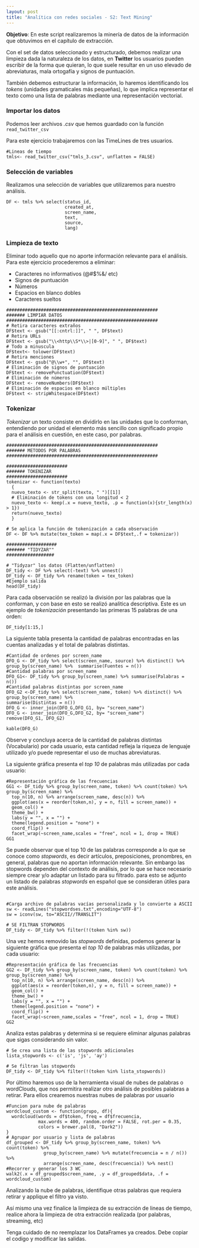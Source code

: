 ```yaml
---
layout: post
title: "Analítica con redes sociales - S2: Text Mining"
---
```


**Objetivo**: En este script realizaremos la minería de datos de la información que obtuvimos en el capítulo de extracción.

Con el set de datos seleccionado y estructurado, debemos realizar una limpieza dada la naturaleza de los datos, en **Twitter** los usuarios pueden escribir de la forma que quieran, lo que suele resultar en un uso elevado de abreviaturas, mala ortogafía y signos de puntuación.

También debemos estructurar la información, lo haremos identificando los *tokens* (unidades gramaticales más pequeñas), lo que implica representar el texto como una lista de palabras mediante una representación vectorial.

### Importar los datos
Podemos leer archivos *.csv* que hemos guardado con la función ``` read_twitter_csv```

Para este ejercicio trabajaremos con las TimeLines de tres usuarios.

```{r}
#Lineas de tiempo
tmls<- read_twitter_csv("tmls_3.csv", unflatten = FALSE)
```

### Selección de variables
Realizamos una selección de variables que utilizaremos para nuestro análisis.

```{r}
DF <- tmls %>% select(status_id,
                      created_at,
                      screen_name,
                      text,
                      source,
                      lang)
```

### Limpieza de texto

Eliminar todo aquello que no aporte información relevante para el análisis.
Para este ejercicio procederemos a eliminar:

+ Caracteres no informativos (@#$%&/ etc)
+ Signos de puntuación
+ Números
+ Espacios en blanco dobles
+ Caracteres sueltos

```{r }
#########################################################
####### LIMPIAR DATOS
#########################################################
# Retira caracteres extraños
DF$text <- gsub("[[:cntrl:]]", " ", DF$text)
# Retira URLs
DF$text <- gsub("\\<http\\S*\\>|[0-9]", " ", DF$text)
# Todo a minuscula
DF$text<- tolower(DF$text)
# Retira menciones
DF$text <- gsub("@\\w+", "", DF$text)
# Eliminación de signos de puntuación
DF$text <- removePunctuation(DF$text)
# Eliminación de números
DF$text <- removeNumbers(DF$text)
# Eliminación de espacios en blanco múltiples
DF$text <- stripWhitespace(DF$text)

```

### Tokenizar

*Tokenizar* un texto consiste en dividirlo en las unidades que lo conforman, entendiendo por unidad el elemento más sencillo con significado propio para el análisis en cuestión, en este caso, por palabras.

```{r }
#########################################################
####### METODOS POR PALABRAS
#########################################################

#######################
####### TOKENIZAR
#######################
tokenizar <- function(texto)
  {
  nuevo_texto <- str_split(texto, " ")[[1]]
  # Eliminación de tokens con una longitud < 2
  nuevo_texto <- keep(.x = nuevo_texto, .p = function(x){str_length(x) > 1})
  return(nuevo_texto)
  }

# Se aplica la función de tokenización a cada observación
DF <- DF %>% mutate(tex_token = map(.x = DF$text,.f = tokenizar))

###################
####### "TIDYZAR""
##################

# "Tidyzar" los datos (Flatten/unflatten)
DF_tidy <- DF %>% select(-text) %>% unnest()
DF_tidy <- DF_tidy %>% rename(token = tex_token)
#Ejemplo salida
head(DF_tidy) 

```

Para cada observación se realizó la división por las palabras que la conforman, y con base en esto se realizó analitica descriptiva. 
Este es un ejemplo de *tokenización* presentando las primeras 15 palabras de una orden:

```{r}
DF_tidy[1:15,] 
```

La siguiente tabla presenta la cantidad de palabras encontradas en las cuentas analizadas y el total de palabras distintas.

```{r}
#Cantidad de ordenes por screen_name
DFO_G <- DF_tidy %>% select(screen_name, source) %>% distinct() %>%  group_by(screen_name) %>%  summarise(Fuentes = n()) 
#Cantidad palabras por screen_name
DFO_G1<- DF_tidy %>% group_by(screen_name) %>% summarise(Palabras = n()) 
#Cantidad palabras distintas por screen_name
DFO_G2 <-DF_tidy %>% select(screen_name, token) %>% distinct() %>%  group_by(screen_name) %>%
summarise(Distintas = n()) 
DFO_G <- inner_join(DFO_G,DFO_G1, by= "screen_name")
DFO_G <- inner_join(DFO_G,DFO_G2, by= "screen_name")
remove(DFO_G1, DFO_G2)

kable(DFO_G)
```

Observe y concluya acerca de la cantidad de palabras distintas (Vocabulario) por cada usuario, esta cantidad refleja la riqueza de lenguaje utilizado y/o puede representar el uso de muchas abreviaturas.

La siguiente gráfica presenta el *top 10* de palabras más utilizadas por cada usuario:
```{r }
#Representación gráfica de las frecuencias
GG1 <- DF_tidy %>% group_by(screen_name, token) %>% count(token) %>% group_by(screen_name) %>%
  top_n(10, n) %>% arrange(screen_name, desc(n)) %>%
  ggplot(aes(x = reorder(token,n), y = n, fill = screen_name)) +
  geom_col() +
  theme_bw() +
  labs(y = "", x = "") +
  theme(legend.position = "none") +
  coord_flip() +
  facet_wrap(~screen_name,scales = "free", ncol = 1, drop = TRUE)
GG1
```

Se puede observar que el top 10 de las palabras corresponde a lo que se conoce como *stopwords*, es decir artículos, preposiciones, pronombres, en general, palabras que no aportan información relevante. Sin embargo las stopwords dependen del contexto de análisis, por lo que se hace necesario siempre crear y/o adaptar un listado para su filtrado. para esto se adjunto un listado de palabras *stopwords* en español que se consideran útiles para este análisis.

```{r}

#Carga archivo de palabras vacías personalizada y lo convierte a ASCII
sw <- readLines("stopwordses.txt",encoding="UTF-8")
sw = iconv(sw, to="ASCII//TRANSLIT")

# SE FILTRAN STOPWORDS
DF_tidy <- DF_tidy %>% filter(!(token %in% sw))
```

Una vez hemos removido las *stopwords* definidas, podemos generar la siguiente gráfica que presenta el *top 10* de palabras más utilizadas, por cada usuario:
```{r}
#Representación gráfica de las frecuencias
GG2 <- DF_tidy %>% group_by(screen_name, token) %>% count(token) %>% group_by(screen_name) %>%
  top_n(10, n) %>% arrange(screen_name, desc(n)) %>%
  ggplot(aes(x = reorder(token,n), y = n, fill = screen_name)) +
  geom_col() +
  theme_bw() +
  labs(y = "", x = "") +
  theme(legend.position = "none") +
  coord_flip() +
  facet_wrap(~screen_name,scales = "free", ncol = 1, drop = TRUE)
GG2
```
Analiza estas palabras y determina si se requiere eliminar algunas palabras que sigas considerando sin valor.

```{r}
# Se crea una lista de las stopwords adicionales
lista_stopwords <- c('is', 'js', 'ay')

# Se filtran las stopwords
DF_tidy <- DF_tidy %>% filter(!(token %in% lista_stopwords))
```

Por último haremos uso de la herramienta visual de nubes de palabras o wordClouds, que nos permitira realizar otro análisis de posibles palabras a retirar.
Para ellos crearemos nuestras nubes de palabras por usuario

```{r}
#Funcion para nube de palabras
wordcloud_custom <- function(grupo, df){
  wordcloud(words = df$token, freq = df$frecuencia,
            max.words = 400, random.order = FALSE, rot.per = 0.35,
            colors = brewer.pal(8, "Dark2"))
}
# Agrupar por usuario y lista de palabras
df_grouped <- DF_tidy %>% group_by(screen_name, token) %>% count(token) %>%
              group_by(screen_name) %>% mutate(frecuencia = n / n()) %>%
              arrange(screen_name, desc(frecuencia)) %>% nest() 
#Recorrer y generar los 3 WC
walk2(.x = df_grouped$screen_name, .y = df_grouped$data, .f = wordcloud_custom)
```

Analizando la nube de palabras, identifique otras palabras que requiera retirar y applique el filtro ya visto.

Así mismo una vez finalice la limpieza de su extracción de lineas de tiempo, realice ahora la limpieza de otra extracción realizada (por palabras, streaming, etc)

Tenga cuidado de no reemplazar los DataFrames ya creados. Debe copiar el codigo y modificar las salidas.
